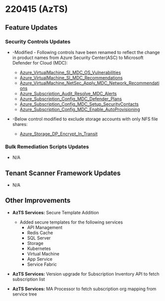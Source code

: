 ﻿# 220415 (AzTS)

## Feature Updates

### Security Controls Updates
* 	-Modified -
	Following controls have been renamed to reflect the change in product names from Azure Security Center(ASC) to Microsoft Defender for Cloud (MDC):
	-	[Azure_VirtualMachine_SI_MDC_OS_Vulnerabilities](https://github.com/azsk/AzTS-docs/blob/main/Control%20coverage/Feature/VirtualMachine.md#azure_virtualmachine_si_MDC_os_vulnerabilities)
	-	[Azure_VirtualMachine_SI_MDC_Recommendations](https://github.com/azsk/AzTS-docs/blob/main/Control%20coverage/Feature/VirtualMachine.md#azure_virtualmachine_si_mdc_recommendations)
	-	[Azure_VirtualMachine_NetSec_Apply_MDC_Network_Recommendations](https://github.com/azsk/AzTS-docs/blob/main/Control%20coverage/Feature/VirtualMachine.md#azure_virtualmachine_si_mdc_recommendations)
	-	[Azure_Subscription_Audit_Resolve_MDC_Alerts](https://github.com/azsk/AzTS-docs/blob/users/v-rijaiswal/AzTSExternalReleaseNotes/Control%20coverage/Feature/SubscriptionCore.md#Azure_Subscription_Audit_Resolve_Azure_Security_Center_Alerts)
	-	[Azure_Subscription_Config_MDC_Defender_Plans](https://github.com/azsk/AzTS-docs/blob/main/Control%20coverage/Feature/SubscriptionCore.md#Azure_Subscription_Config_MDC_Defender_Plans)
	-	[Azure_Subscription_Config_MDC_Setup_SecurityContacts](https://github.com/azsk/AzTS-docs/blob/main/Control%20coverage/Feature/SubscriptionCore.md#Azure_Subscription_Config_MDC_Setup_SecurityContacts)
	-	[Azure_Subscription_Config_MDC_Enable_AutoProvisioning](https://github.com/azsk/AzTS-docs/blob/main/Control%20coverage/Feature/SubscriptionCore.md#Azure_Subscription_Config_MDC_Enable_AutoProvisioning)
		
*	-Below control modified to exclude storage accounts with only NFS file shares:
	-	[Azure_Storage_DP_Encrypt_In_Transit](https://github.com/azsk/AzTS-docs/blob/main/Control%20coverage/Feature/Storage.md#azure_storage_dp_encrypt_in_transit)	


### Bulk Remediation Scripts Updates
* N/A

## Tenant Scanner Framework Updates
* N/A

## Other Improvements

- **AzTS Services:** Secure Template Addition
	-	Added secure templates for the following services
		-	API Management
		-	Redis Cache
		-	SQL Server
		-	Storage
		-	Kubernetes
		-	Virtual Machine
		-	App Service
		-	Service Fabric

- **AzTS Services:** 	Version upgrade for Subscription Inventory API to fetch subscription list
- **AzTS Services:** 	MA Processor to fetch subscription org mapping from service tree

